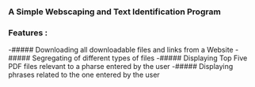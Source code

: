 ### A Simple Webscaping and Text Identification Program

### Features :
-##### Downloading all downloadable files and links from a Website
-##### Segregating of different types of files
-##### Displaying Top Five PDF files relevant to a pharse entered by the user
-##### Displaying phrases related to the one entered by the user
   

